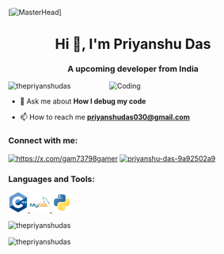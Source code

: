 [![MasterHead](https://res.cloudinary.com/superfolio/image/upload/v1620689979/68747470733a2f2f692e70696e696d672e636f6d2f6f726967696e616c732f63362f33332f63322f63363333633230656465383266306530636564376435373064626533613166332e676966_yjuh2s.gif)]
<h1 align="center">Hi 👋, I'm Priyanshu Das</h1>
<h3 align="center">A upcoming developer from India</h3>
<img align="right" alt="Coding" width="300" src="https://media.giphy.com/media/v1.Y2lkPTc5MGI3NjExaHVkNTJzaGw5Ym16OGg2dHVyZWhlNnNzY29sNXJsenJ5YmszM3Z5YSZlcD12MV9pbnRlcm5hbF9naWZfYnlfaWQmY3Q9Zw/bGgsc5mWoryfgKBx1u/giphy.gif">
<p align="left"> <img src="https://komarev.com/ghpvc/?username=thepriyanshudas&label=Profile%20views&color=0e75b6&style=flat" alt="thepriyanshudas" /> </p>

- 💬 Ask me about **How I debug my code**

- 📫 How to reach me **priyanshudas030@gmail.com**

<h3 align="left">Connect with me:</h3>
<p align="left">
<a href="https://twitter.com/https://x.com/gam73798gamer" target="blank"><img align="center" src="https://raw.githubusercontent.com/rahuldkjain/github-profile-readme-generator/master/src/images/icons/Social/twitter.svg" alt="https://x.com/gam73798gamer" height="30" width="40" /></a>
<a href="https://linkedin.com/in/priyanshu-das-9a92502a9" target="blank"><img align="center" src="https://raw.githubusercontent.com/rahuldkjain/github-profile-readme-generator/master/src/images/icons/Social/linked-in-alt.svg" alt="priyanshu-das-9a92502a9" height="30" width="40" /></a>
</p>

<h3 align="left">Languages and Tools:</h3>
<p align="left"> <a href="https://www.w3schools.com/cpp/" target="_blank" rel="noreferrer"> <img src="https://raw.githubusercontent.com/devicons/devicon/master/icons/cplusplus/cplusplus-original.svg" alt="cplusplus" width="40" height="40"/> </a> <a href="https://www.mysql.com/" target="_blank" rel="noreferrer"> <img src="https://raw.githubusercontent.com/devicons/devicon/master/icons/mysql/mysql-original-wordmark.svg" alt="mysql" width="40" height="40"/> </a> <a href="https://www.python.org" target="_blank" rel="noreferrer"> <img src="https://raw.githubusercontent.com/devicons/devicon/master/icons/python/python-original.svg" alt="python" width="40" height="40"/> </a> </p>

<p><img align="center" src="https://github-readme-stats.vercel.app/api/top-langs?username=thepriyanshudas&show_icons=true&locale=en&layout=compact" alt="thepriyanshudas" /></p>

<p><img align="center" src="https://github-readme-streak-stats.herokuapp.com/?user=thepriyanshudas&" alt="thepriyanshudas" /></p>
